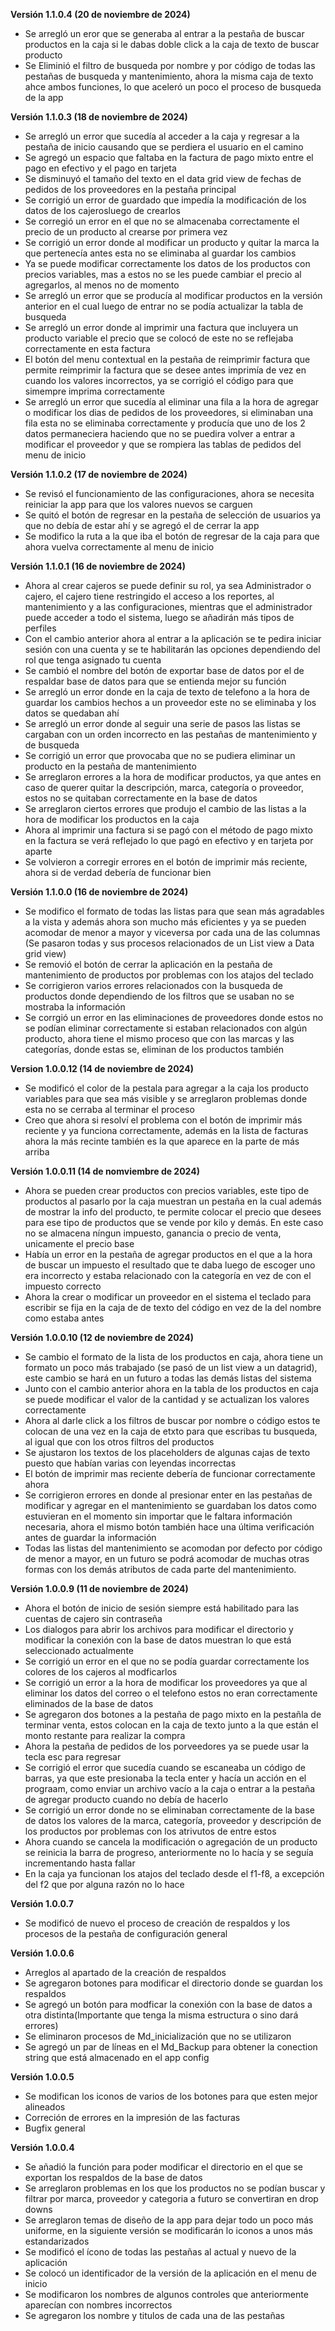 **Versión 1.1.0.4 (20 de noviembre de 2024)**
- Se arregló un eror que se generaba al entrar a la pestaña de buscar productos en la caja si le dabas doble click a la caja de texto de buscar producto
- Se Eliminió el filtro de busqueda por nombre y por código de todas las pestañas de busqueda y mantenimiento, ahora la misma caja de texto ahce ambos funciones, lo que aceleró un poco el proceso de busqueda de la app

**Versión 1.1.0.3 (18 de noviembre de 2024)**
- Se arregló un error que sucedía al acceder a la caja y regresar a la pestaña de inicio causando que se perdiera el usuario en el camino
- Se agregó un espacio que faltaba en la factura de pago mixto entre el pago en efectivo y el pago en tarjeta
- Se disminuyó el tamaño del texto en el data grid view de fechas de pedidos de los proveedores en la pestaña principal
- Se corrigió un error de guardado que impedía la modificación de los datos de los cajerosluego de crearlos
- Se corregió un error en el que no se almacenaba correctamente el precio de un producto al crearse por primera vez
- Se corrigió un error donde al modificar un producto y quitar la marca  la que pertenecía antes esta no se eliminaba al guardar los cambios
- Ya se puede modificar correctamente los datos de los productos con precios variables, mas a estos no se les puede cambiar el precio al agregarlos, al menos no de momento
- Se arregló un error que se producía al modificar productos en la versión anterior en el cual luego de entrar no se podía actualizar la tabla de busqueda
- Se arregló un error donde al imprimir una factura que incluyera un producto variable el precio que se colocó de este no se reflejaba correctamente en esta factura
- El botón del menu contextual en la pestaña de reimprimir factura que permite reimprimir la factura que se desee antes imprimía de vez en cuando los valores incorrectos, ya se corrigió el código para que simempre imprima correctamente
- Se arregló un error que sucedía al eliminar una fila a la hora de agregar o modificar los dias de pedidos de los proveedores, si eliminaban una fila esta no se eliminaba correctamente y producía que uno de los 2 datos permaneciera haciendo que no se puedira volver a entrar a modificar el proveedor y que se rompiera las tablas de pedidos del menu de inicio


**Versión 1.1.0.2 (17 de noviembre de 2024)**
- Se revisó el funcionamiento de las configuraciones, ahora se necesita reiniciar la app para que los valores nuevos se carguen
- Se quitó el botón de regresar en la pestaña de selección de usuarios ya que no debía de estar ahí y se agregó el de cerrar la app
- Se modifico la ruta a la que iba el botón de regresar de la caja para que ahora vuelva correctamente al menu de inicio

**Versión 1.1.0.1 (16 de noviembre de 2024)**
- Ahora al crear cajeros se puede definir su rol, ya sea Administrador o cajero, el cajero tiene restringido el acceso a los reportes, al mantenimiento y a las configuraciones, mientras que el administrador puede acceder a todo el sistema, luego se añadirán más tipos de perfiles
- Con el cambio anterior ahora al entrar a la aplicación se te pedira iniciar sesión con una cuenta y se te habilitarán las opciones dependiendo del rol que tenga asignado tu cuenta
- Se cambió el nombre del botón de exportar base de datos por el de respaldar base de datos para que se entienda mejor su función
- Se arregló un error donde en la caja de texto de telefono a la hora de guardar los cambios hechos a un proveedor este no se eliminaba y los datos se quedaban ahí
- Se arregló un error donde al seguir una serie de pasos las listas se cargaban con un orden incorrecto en las pestañas de mantenimiento y de busqueda
- Se corrigió un error que provocaba que no se pudiera eliminar un producto en la pestaña de mantenimiento
- Se arreglaron errores a la hora de modificar productos, ya que antes en caso de querer quitar la descripción, marca, categoría o proveedor, estos no se quitaban correctamente en la base de datos
- Se arreglaron ciertos errores que produjo el cambio de las listas a la hora de modificar los productos en la caja
- Ahora al imprimir una factura si se pagó con el método de pago mixto en la factura se verá reflejado lo que pagó en efectivo y en tarjeta por aparte
- Se volvieron a corregir errores en el botón de imprimir más reciente, ahora si de verdad debería de funcionar bien

**Versión 1.1.0.0 (16 de noviembre de 2024)**
- Se modifico el formato de todas las listas para que sean más agradables a la vista y además ahora son mucho más eficientes y ya se pueden acomodar de menor a mayor y viceversa por cada una de las columnas (Se pasaron todas y sus procesos relacionados de un List view a Data grid view)
- Se removió el botón de cerrar la aplicación en la pestaña de mantenimiento de productos por problemas con los atajos del teclado
- Se corrigieron varios errores relacionados con la busqueda de productos donde dependiendo de los filtros que se usaban no se mostraba la información
- Se corrgió un error en las eliminaciones de proveedores donde estos no se podían eliminar correctamente si estaban relacionados con algún producto, ahora tiene el mismo proceso que con las marcas y las categorías, donde estas se, eliminan de los productos también

**Version 1.0.0.12 (14 de noviembre de 2024)**
- Se modificó el color de la pestala para agregar a la caja los producto variables para que sea más visible y se arreglaron problemas donde esta no se cerraba al terminar el proceso
- Creo que ahora si resolví el problema con el botón de imprimir más reciente y ya funciona correctamente, además en la lista de facturas ahora la más recinte también es la que aparece en la parte de más arriba


**Versión 1.0.0.11 (14 de nomviembre de 2024)**
- Ahora se pueden crear productos con precios variables, este tipo de productos al pasarlo por la caja muestran un pestaña en la cual además de mostrar la info del producto, te permite colocar el precio que desees para ese tipo de productos que se vende por kilo y demás. En este caso no se almacena níngun impuesto, ganancia o precio de venta, unicamente el precio base
- Había un error en la pestaña de agregar productos en el que a la hora de buscar un impuesto el resultado que te daba luego de escoger uno era incorrecto y estaba relacionado con la categoría en vez de con el impuesto correcto
- Ahora la crear o modificar un proveedor en el sistema el teclado para escribir se fija en la caja de de texto del código en vez de la del nombre como estaba antes

**Versión 1.0.0.10 (12 de noviembre de 2024)**
- Se cambio el formato de la lista de los productos en caja, ahora tiene un formato un poco más trabajado (se pasó de un list view a un datagrid), este cambio se hará en un futuro a todas las demás listas del sistema
- Junto con el cambio anterior ahora en la tabla de los productos en caja se puede  modificar el valor de la cantidad y se actualizan los valores correctamente
- Ahora al darle click a los filtros de buscar por nombre o código estos te colocan de una vez en la caja de etxto para que escribas tu busqueda, al igual que con los otros filtros del productos
- Se ajustaron los textos de los placeholders de algunas cajas de texto puesto que habían varias con leyendas incorrectas
- El botón de imprimir mas reciente debería de funcionar correctamente ahora
- Se corrigieron errores en donde al presionar enter en las pestañas de modificar y agregar en el mantenimiento se guardaban los datos como estuvieran en el momento sin importar que le faltara información necesaria, ahora el mismo botón también hace una última verificación antes de guardar la información
- Todas las listas del mantenimiento se acomodan por defecto por código de menor a mayor, en un futuro se podrá acomodar de muchas otras formas con los demás atributos de cada parte del mantenimiento.

**Versión 1.0.0.9 (11 de noviembre de 2024)**
- Ahora el botón de inicio de sesión siempre está habilitado para las cuentas de cajero sin contraseña
- Los dialogos para abrir los archivos para modificar el directorio y modificar la conexión con la base de datos muestran lo que está seleccionado actualmente
- Se corrigió un error en el que no se podía guardar correctamente los colores de los cajeros al modficarlos
- Se corrigió un error a la hora de modificar los proveedores ya que al eliminar los datos del correo o el telefono estos no eran correctamente eliminados de la base de datos
- Se agregaron dos botones a la pestaña de pago mixto en la pestañla de terminar venta, estos colocan en la caja de texto junto a la que están el monto restante para realizar la compra
- Ahora la pestaña de pedidos de los porveedores ya se puede usar la tecla esc para regresar
- Se corrigió el error que sucedía cuando se escaneaba un código de barras, ya que este presionaba la tecla enter y hacía un acción en el prograam, como enviar un archivo vacío a la caja o entrar a la pestaña de agregar producto cuando no debía de hacerlo
- Se corrigió un error donde no se eliminaban correctamente de la base de datos los valores de la marca, categoría, proveedor y descripción de los productos por problemas con los atrivutos de entre estos
- Ahora cuando se cancela la modificación o agregación de un producto se reinicia la barra de progreso, anteriormente no lo hacía y se seguía incrementando hasta fallar
- En la caja ya funcionan los atajos del teclado desde el f1-f8, a excepción del f2 que por alguna razón no lo hace

**Versión 1.0.0.7**
- Se modificó de nuevo el proceso de creación de respaldos y los procesos de la pestaña de configuración general

**Versión 1.0.0.6**

- Arreglos al apartado de la creación de respaldos
- Se agregaron botones para modificar el directorio donde se guardan los respaldos
- Se agregó un botón para modficar la conexión con la base de datos a otra distinta(Importante que tenga la misma estructura o sino dará errores)
- Se eliminaron procesos de Md_inicialización que no se utilizaron
- Se agregó un par de líneas en el Md_Backup para obtener la conection string que está almacenado en el app config

**Versión 1.0.0.5**

- Se modifican los iconos de varios de los botones para que esten mejor alineados
- Correción de errores en la impresión de las facturas
- Bugfix general

**Versión 1.0.0.4**

- Se añadió la función para poder modificar el directorio en el que se exportan los respaldos de la base de datos
- Se arreglaron problemas en los que los productos no se podían buscar y filtrar por marca, proveedor y categoria a futuro se convertiran en drop downs
- Se arreglaron temas de diseño de la app para dejar todo un poco más uniforme, en la siguiente versión se modificarán lo iconos a unos más estandarizados
- Se modificó el ícono de todas las pestañas al actual y nuevo de la aplicación
- Se colocó un identificador de la versión de la aplicación en el menu de inicio
- Se modificaron los nombres de algunos controles que anteriormente aparecían con nombres incorrectos
- Se agregaron los nombre y titulos de cada una de las pestañas
